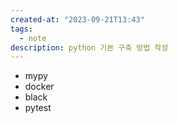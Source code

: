 ```yaml
---
created-at: "2023-09-21T13:43"
tags:
  - note
description: python 기본 구축 방법 작성
---
```

- mypy
- docker
- black
- pytest